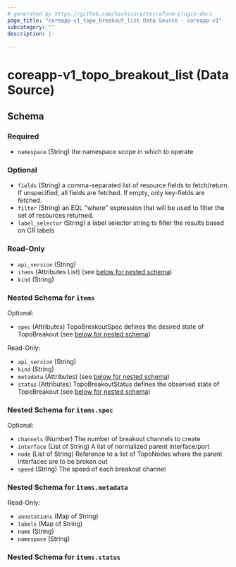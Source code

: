 ```yaml
---
# generated by https://github.com/hashicorp/terraform-plugin-docs
page_title: "coreapp-v1_topo_breakout_list Data Source - coreapp-v1"
subcategory: ""
description: |-
  
---
```


# coreapp-v1_topo_breakout_list (Data Source)





<!-- schema generated by tfplugindocs -->
## Schema

### Required

- `namespace` (String) the namespace scope in which to operate

### Optional

- `fields` (String) a comma-separated list of resource fields to fetch/return.  If unspecified, all fields are fetched.  If empty, only key-fields are fetched.
- `filter` (String) an EQL "where" expression that will be used to filter the set of resources returned.
- `label_selector` (String) a label selector string to filter the results based on CR labels

### Read-Only

- `api_version` (String)
- `items` (Attributes List) (see [below for nested schema](#nestedatt--items))
- `kind` (String)

<a id="nestedatt--items"></a>
### Nested Schema for `items`

Optional:

- `spec` (Attributes) TopoBreakoutSpec defines the desired state of TopoBreakout (see [below for nested schema](#nestedatt--items--spec))

Read-Only:

- `api_version` (String)
- `kind` (String)
- `metadata` (Attributes) (see [below for nested schema](#nestedatt--items--metadata))
- `status` (Attributes) TopoBreakoutStatus defines the observed state of TopoBreakout (see [below for nested schema](#nestedatt--items--status))

<a id="nestedatt--items--spec"></a>
### Nested Schema for `items.spec`

Optional:

- `channels` (Number) The number of breakout channels to create
- `interface` (List of String) A list of normalized parent interface/port
- `node` (List of String) Reference to a list of TopoNodes where the parent interfaces are to be broken out
- `speed` (String) The speed of each breakout channel


<a id="nestedatt--items--metadata"></a>
### Nested Schema for `items.metadata`

Read-Only:

- `annotations` (Map of String)
- `labels` (Map of String)
- `name` (String)
- `namespace` (String)


<a id="nestedatt--items--status"></a>
### Nested Schema for `items.status`

